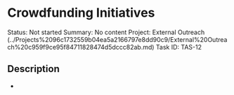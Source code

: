 # Crowdfunding Initiatives

Status: Not started
Summary: No content
Project: External Outreach (../Projects%2096c1732559b04ea5a2166797e8dd90c9/External%20Outreach%20c959f9ce95f84711828474d5dccc82ab.md)
Task ID: TAS-12

## Description

-